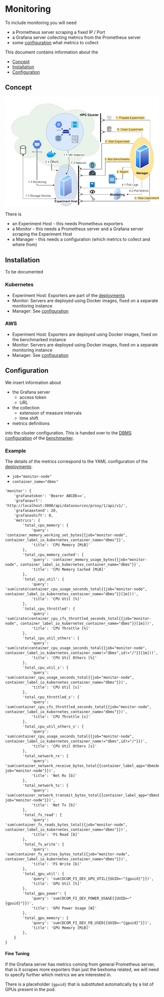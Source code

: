 # Monitoring

To include monitoring you will need
* a Prometheus server scraping a fixed IP / Port
* a Grafana server collecting metrics from the Prometheus server
* some [configuration](#configuration) what metrics to collect

This document contains information about the
* [Concept](#concept)
* [Installation](#installation)
* [Configuration](#configuration)

## Concept

<p align="center">
    <img src="architecture.png" width="640">
</p>

There is
* an Experiment Host - this needs Prometheus exporters
* a Monitor - this needs a Prometheus server and a Grafana server scraping the Experiment Host
* a Manager - this needs a configuration (which metrics to collect and where from)

## Installation

To be documented

### Kubernetes

* Experiment Host: Exporters are part of the [deployments](Deployments.md)
* Monitor: Servers are deployed using Docker images, fixed on a separate monitoring instance
* Manager: See [configuration](#configuration)

### AWS

* Experiment Host: Exporters are deployed using Docker images, fixed on the benchmarked instance 
* Monitor: Servers are deployed using Docker images, fixed on a separate monitoring instance
* Manager: See [configuration](#configuration)

## Configuration

We insert information about
* the Grafana server
  * access token
  * URL
* the collection
  * extension of measure intervals
  * time shift
* metrics definitions

into the cluster configuration.
This is handed over to the [DBMS configuration](https://github.com/Beuth-Erdelt/DBMS-Benchmarker/blob/master/docs/Options.md#connection-file) of the [benchmarker](https://github.com/Beuth-Erdelt/DBMS-Benchmarker/blob/master/docs/Concept.md#monitoring-hardware-metrics).

### Example

The details of the metrics correspond to the YAML configuration of the [deployments](Deployments.md):
* `job="monitor-node"`
* `container_name="dbms"`


```
'monitor': {
    'grafanatoken': 'Bearer ABCDE==',
    'grafanaurl': 'http://localhost:3000/api/datasources/proxy/1/api/v1/',
    'grafanaextend': 20,
    'grafanashift': 0,
    'metrics': {
        'total_cpu_memory': {
            'query': 'container_memory_working_set_bytes{{job="monitor-node", container_label_io_kubernetes_container_name="dbms"}}',
            'title': 'CPU Memory [MiB]'
        },
        'total_cpu_memory_cached': {
            'query': 'container_memory_usage_bytes{{job="monitor-node", container_label_io_kubernetes_container_name="dbms"}}',
            'title': 'CPU Memory Cached [MiB]'
        },
        'total_cpu_util': {
            'query': 'sum(irate(container_cpu_usage_seconds_total{{job="monitor-node", container_label_io_kubernetes_container_name="dbms"}}[1m]))',
            'title': 'CPU Util [%]'
        },
        'total_cpu_throttled': {
            'query': 'sum(irate(container_cpu_cfs_throttled_seconds_total{{job="monitor-node", container_label_io_kubernetes_container_name="dbms"}}[1m]))',
            'title': 'CPU Throttle [%]'
        },
        'total_cpu_util_others': {
            'query': 'sum(irate(container_cpu_usage_seconds_total{{job="monitor-node", container_label_io_kubernetes_container_name!="dbms",id!="/"}}[1m]))',
            'title': 'CPU Util Others [%]'
        },
        'total_cpu_util_s': {
            'query': 'sum(container_cpu_usage_seconds_total{{job="monitor-node", container_label_io_kubernetes_container_name="dbms"}})',
            'title': 'CPU Util [s]'
        },
        'total_cpu_throttled_s': {
            'query': 'sum(container_cpu_cfs_throttled_seconds_total{{job="monitor-node", container_label_io_kubernetes_container_name="dbms"}})',
            'title': 'CPU Throttle [s]'
        },
        'total_cpu_util_others_s': {
            'query': 'sum(container_cpu_usage_seconds_total{{job="monitor-node", container_label_io_kubernetes_container_name!="dbms",id!="/"}})',
            'title': 'CPU Util Others [s]'
        },
        'total_network_rx': {
            'query': 'sum(container_network_receive_bytes_total{{container_label_app="dbmsbenchmarker", job="monitor-node"}})',
            'title': 'Net Rx [b]'
        },
        'total_network_tx': {
            'query': 'sum(container_network_transmit_bytes_total{{container_label_app="dbmsbenchmarker", job="monitor-node"}})',
            'title': 'Net Tx [b]'
        },
        'total_fs_read': {
            'query': 'sum(container_fs_reads_bytes_total{{job="monitor-node", container_label_io_kubernetes_container_name="dbms"}})',
            'title': 'FS Read [b]'
        },
        'total_fs_write': {
            'query': 'sum(container_fs_writes_bytes_total{{job="monitor-node", container_label_io_kubernetes_container_name="dbms"}})',
            'title': 'FS Write [b]'
        },
        'total_gpu_util': {
            'query': 'sum(DCGM_FI_DEV_GPU_UTIL{{UUID=~"{gpuid}"}})',
            'title': 'GPU Util [%]'
        },
        'total_gpu_power': {
            'query': 'sum(DCGM_FI_DEV_POWER_USAGE{{UUID=~"{gpuid}"}})',
            'title': 'GPU Power Usage [W]'
        },
        'total_gpu_memory': {
            'query': 'sum(DCGM_FI_DEV_FB_USED{{UUID=~"{gpuid}"}})',
            'title': 'GPU Memory [MiB]'
        },
    }
}
```

#### Fine Tuning

If the Grafana server has metrics coming from general Prometheus server, that is it scrapes more exporters than just the bexhoma related, we will need to specify further which metrics we are interested in.

There is a placeholder `{gpuid}` that is substituted automatically by a list of GPUs present in the pod.

